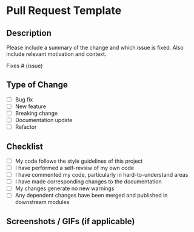 # Pull Request Template

## Description

Please include a summary of the change and which issue is fixed. Also include relevant motivation and context.

Fixes # (issue)

## Type of Change

- [ ] Bug fix
- [ ] New feature
- [ ] Breaking change
- [ ] Documentation update
- [ ] Refactor

## Checklist

- [ ] My code follows the style guidelines of this project
- [ ] I have performed a self-review of my own code
- [ ] I have commented my code, particularly in hard-to-understand areas
- [ ] I have made corresponding changes to the documentation
- [ ] My changes generate no new warnings
- [ ] Any dependent changes have been merged and published in downstream modules

## Screenshots / GIFs (if applicable)
